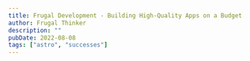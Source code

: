 ```yaml
---
title: Frugal Development - Building High-Quality Apps on a Budget
author: Frugal Thinker
description: ""
pubDate: 2022-08-08
tags: ["astro", "successes"]
---
```

